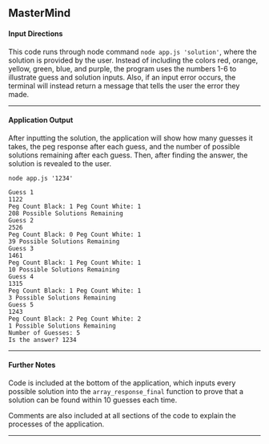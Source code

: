 
## MasterMind

#### Input Directions
This code runs through node command `node app.js 'solution'`, where the solution is provided by the user.
Instead of including the colors red, orange, yellow, green, blue, and purple, the program uses the numbers 1-6 
to illustrate guess and solution inputs. Also, if an input error occurs, the terminal will instead return a message that tells the user the error they made.

---
#### Application Output
After inputting the solution, the application will show how many guesses it takes, the peg response after each guess,
and the number of possible solutions remaining after each guess. Then, after finding the answer, the solution is revealed to the user.


```
node app.js '1234'

Guess 1
1122
Peg Count Black: 1 Peg Count White: 1
208 Possible Solutions Remaining
Guess 2
2526
Peg Count Black: 0 Peg Count White: 1
39 Possible Solutions Remaining
Guess 3
1461
Peg Count Black: 1 Peg Count White: 1
10 Possible Solutions Remaining
Guess 4
1315
Peg Count Black: 1 Peg Count White: 1
3 Possible Solutions Remaining
Guess 5
1243
Peg Count Black: 2 Peg Count White: 2
1 Possible Solutions Remaining
Number of Guesses: 5
Is the answer? 1234
```

---
#### Further Notes
Code is included at the bottom of the application, which inputs every possible solution into the `array_response_final` function to prove that a solution can be found within 10 guesses each time.

Comments are also included at all sections of the code to explain the processes of the application.

---
